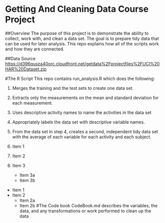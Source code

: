 # Getting And Cleaning Data Course Project
##Overview
The purpose of this project is to demonstrate the ability to collect, work with, and clean a data set. The goal is to prepare tidy data that can be used for later analysis. This repo explains how all of the scripts work and how they are connected. 

##Data Source
https://d396qusza40orc.cloudfront.net/getdata%2Fprojectfiles%2FUCI%20HAR%20Dataset.zip 

#The R Script
This repo contains run_analysis.R which does the following:

1. Merges the training and the test sets to create one data set.
2. Extracts only the measurements on the mean and standard deviation for each measurement. 
3. Uses descriptive activity names to name the activities in the data set
4. Appropriately labels the data set with descriptive variable names. 
5. From the data set in step 4, creates a second, independent tidy data set with the average of each variable for each activity and each subject.

1. Item 1
2. Item 2
3. Item 3
   * Item 3a
   * Item 3b
* Item 1
* Item 2
  * Item 2a
  * Item 2b
#The Code book
CodeBook.md describes the variables, the data, and any transformations or work performed to clean up the data
